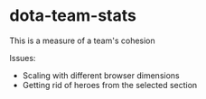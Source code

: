 # dota-team-stats
This is a measure of a team's cohesion


Issues:
  - Scaling with different browser dimensions
  - Getting rid of heroes from the selected section
